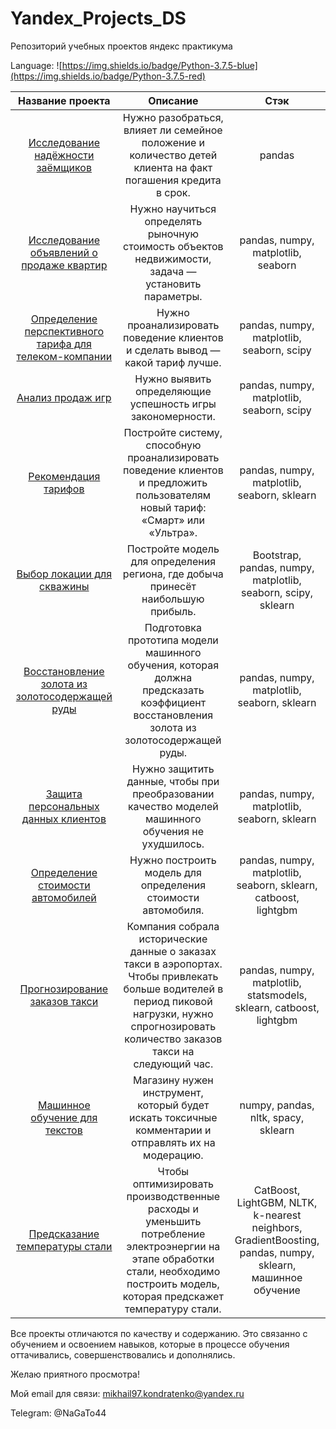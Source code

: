 # Yandex_Projects_DS

Репозиторий учебных проектов яндекс практикума

Language: ![https://img.shields.io/badge/Python-3.7.5-blue](https://img.shields.io/badge/Python-3.7.5-red)

| Название проекта | Описание | Стэк|
|:----:|:----:|:----:|
|[Исследование надёжности заёмщиков](https://github.com/KondratenkoMS/Yandex_Projects_DS/blob/main/Предобработка%20данных/Предобработка%20данных.ipynb)|Нужно разобраться, влияет ли семейное положение и количество детей клиента на факт погашения кредита в срок.|pandas|
|[Исследование объявлений о продаже квартир](https://github.com/KondratenkoMS/Yandex_Projects_DS/blob/main/Исследовательский%20анализ%20данных/Исследовательский%20анализ%20данных.ipynb)| Нужно научиться определять рыночную стоимость объектов недвижимости, задача — установить параметры.| pandas, numpy, matplotlib, seaborn|
|[Определение перспективного тарифа для телеком-компании](https://github.com/KondratenkoMS/Yandex_Projects_DS/blob/main/Статистический%20анализ%20данных/Статистический%20анализ%20данных.ipynb)|Нужно проанализировать поведение клиентов и сделать вывод — какой тариф лучше.|pandas, numpy, matplotlib, seaborn, scipy|
|[Анализ продаж игр](https://github.com/KondratenkoMS/Yandex_Projects_DS/blob/main/Сборный%20проект%20-%201/Анализ%20продаж%20игр.ipynb)|Нужно выявить определяющие успешность игры закономерности.|pandas, numpy, matplotlib, seaborn, scipy|
|[Рекомендация тарифов](https://github.com/KondratenkoMS/Yandex_Projects_DS/blob/main/Рекомендация%20тарифов/Рекомендация%20тарифов.ipynb)|Постройте систему, способную проанализировать поведение клиентов и предложить пользователям новый тариф: «Смарт» или «Ультра».|pandas, numpy, matplotlib, seaborn, sklearn|
|[Выбор локации для скважины](https://github.com/KondratenkoMS/Yandex_Projects_DS/blob/main/Выбор%20локации%20для%20скважины/Выбор%20локации%20для%20скважины.ipynb)|Постройте модель для определения региона, где добыча принесёт наибольшую прибыль.| Bootstrap, pandas, numpy, matplotlib, seaborn, scipy, sklearn|
|[Восстановление золота из золотосодержащей руды](https://github.com/KondratenkoMS/Yandex_Projects_DS/blob/main/Сборный%20проект%20-%202/%20Восстановления%20золота%20из%20золотосодержащей%20руды.ipynb)| Подготовка прототипа модели машинного обучения, которая должна предсказать коэффициент восстановления золота из золотосодержащей руды.| pandas, numpy, matplotlib, seaborn, sklearn|
|[Защита персональных данных клиентов](https://github.com/KondratenkoMS/Yandex_Projects_DS/blob/main/Защита%20персональных%20данных%20клиентов/Защита%20персональных%20данных%20клиентов.ipynb)|Нужно защитить данные, чтобы при преобразовании качество моделей машинного обучения не ухудшилось.|pandas, numpy, matplotlib, seaborn, sklearn|
|[Определение стоимости автомобилей](https://github.com/KondratenkoMS/Yandex_Projects_DS/blob/main/Определение%20стоимости%20автомобилей/Определение%20стоимости%20автомобилей.ipynb)|Нужно построить модель для определения стоимости автомобиля.|pandas, numpy, matplotlib, seaborn, sklearn, catboost, lightgbm|
|[Прогнозирование заказов такси](https://github.com/KondratenkoMS/Yandex_Projects_DS/blob/main/Прогнозирование%20заказов%20такси/Прогнозирование%20заказов%20такси.ipynb)|Компания собрала исторические данные о заказах такси в аэропортах. Чтобы привлекать больше водителей в период пиковой нагрузки, нужно спрогнозировать количество заказов такси на следующий час.| pandas, numpy, matplotlib, statsmodels, sklearn, catboost, lightgbm|
| [Машинное обучение для текстов](https://github.com/KondratenkoMS/Yandex_Projects_DS/blob/main/Машинное%20обучение%20для%20текстов/Машинное%20обучение%20для%20текстов.ipynb) | Магазину нужен инструмент, который будет искать токсичные комментарии и отправлять их на модерацию. | numpy, pandas, nltk, spacy, sklearn  |
| [Предсказание температуры стали](https://github.com/KondratenkoMS/Yandex_Projects_DS/blob/main/Выпускной%20проект/Выпускной%20проект.ipynb)| Чтобы оптимизировать производственные расходы и уменьшить потребление электроэнергии на этапе обработки стали, необходимо построить модель, которая предскажет температуру стали. | CatBoost, LightGBM, NLTK, k-nearest neighbors, GradientBoosting, pandas, numpy, sklearn, машинное обучение |

Все проекты отличаются по качеству и содержанию. Это связанно с обучением и освоением навыков, которые в процессе обучения оттачивались, совершенствовались и дополнялись.

Желаю приятного просмотра!

Мой email для связи: mikhail97.kondratenko@yandex.ru

Telegram: @NaGaTo44
